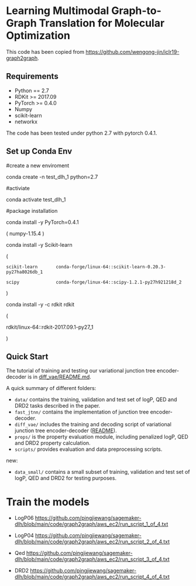 # Learning Multimodal Graph-to-Graph Translation for Molecular Optimization

This code has been copied from https://github.com/wengong-jin/iclr19-graph2graph.

## Requirements
* Python == 2.7
* RDKit >= 2017.09
* PyTorch >= 0.4.0
* Numpy
* scikit-learn
* networkx

The code has been tested under python 2.7 with pytorch 0.4.1. 

## Set up Conda Env

#create a new enviroment

conda create -n test_dlh_1 python=2.7

#activiate

conda activate test_dlh_1


#package installation

conda install -y PyTorch=0.4.1 

( numpy-1.15.4  )


conda install -y Scikit-learn

(

    scikit-learn       conda-forge/linux-64::scikit-learn-0.20.3-py27ha8026db_1
    
    scipy              conda-forge/linux-64::scipy-1.2.1-py27h921218d_2
    
)

conda install -y -c rdkit rdkit

(

  rdkit/linux-64::rdkit-2017.09.1-py27_1
  
)

## Quick Start
The tutorial of training and testing our variational junction tree encoder-decoder is in [diff_vae/README.md](./diff_vae).

A quick summary of different folders:
* `data/` contains the training, validation and test set of logP, QED and DRD2 tasks described in the paper.
* `fast_jtnn/` contains the implementation of junction tree encoder-decoder.
* `diff_vae/` includes the training and decoding script of variational junction tree encoder-decoder ([README](./diff_vae)).
* `props/` is the property evaluation module, including penalized logP, QED and DRD2 property calculation.
* `scripts/` provides evaluation and data preprocessing scripts.

new:
* `data_small/` contains a small subset of training, validation and test set of logP, QED and DRD2 for testing purposes.

# Train the models

* LogP06 https://github.com/pingjiewang/sagemaker-dlh/blob/main/code/graph2graph/aws_ec2/run_script_1_of_4.txt

* LogP04 https://github.com/pingjiewang/sagemaker-dlh/blob/main/code/graph2graph/aws_ec2/run_script_2_of_4.txt

* Qed https://github.com/pingjiewang/sagemaker-dlh/blob/main/code/graph2graph/aws_ec2/run_script_3_of_4.txt

* DRD2 https://github.com/pingjiewang/sagemaker-dlh/blob/main/code/graph2graph/aws_ec2/run_script_4_of_4.txt
